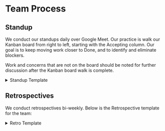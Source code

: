 # Team Process

## Standup

We conduct our standups daily over Google Meet. Our practice is walk our Kanban board from right to left, starting with the Accepting column. Our goal is to keep moving work closer to Done, and to identify and eliminate blockers.

Work and concerns that are not on the board should be noted for further discussion after the Kanban board walk is complete.

<details>

<summary>Standup Template</summary>

- *Yesterday*:
- *Today*:
- *Blockers*:

</details>

## Retrospectives

We conduct retrospectives bi-weekly. Below is the Retrospective template for the
team:

<details>

<summary>Retro Template</summary>

## Month/Day/Year

- What was good?
- What was bad?
- Ideas
- Actions

</details>
